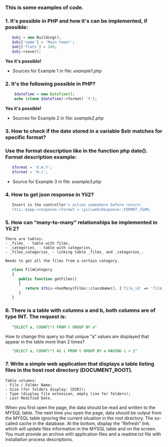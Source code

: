 ### This is some examples of code.

### 1. It's possible in PHP and how it's can be implemented, if possible:
```php
   $obj = new Building();
   $obj['name'] = 'Main tower';
   $obj['flats'] = 100;
   $obj->save();
```
   **Yes it's possible!**
   
 - Sources for Example 1 in file:
	_example1.php_

### 2. It's the following possible in PHP?
```php
    $dateTime = new DateTime();
    echo (clone $dateTime)->format( 'Y');
```
   **Yes it's possible!**
   
 - Sources for Example 2 in file:
	_example2.php_
	
### 3. How to check if the date stored in a variable $str matches for specific format? 
###    Use the format description like in the function php date(). Format description example:
```php
   $format = 'd.m.Y';
   $format = 'H.i';
```
 - Source for Example 3 in file:
	_example3.php_
	
### 4. How to get json response in Yii2?
```php
   Insert in the controller's action somewhere before return:
   \Yii::$app->response->format = \yii\web\Response::FORMAT_JSON;
```

### 5. How can “many-to-many” relationships be implemented in Yii 2?
    
    There are tables:
    - _films_ - table with films,
    - _categories_ - table with categories,
    - _films_categories_ - linking table _films_ and _categories_.
    
	Needs to get all the films from a certain category.
	
```php
   class FilmCategory
   {
      public function getFilms()
	  {
         return $this->hasMany(Films::className(), ['film_id' => 'film_id'])->viaTable('films_categories', ['category_id' => 'category_id']);
      }
   }
```

### 6. There is a table with columns a and b, both columns are of type INT. The request is:
```sql
   "SELECT a, COUNT(*) FROM t GROUP BY a"
```
   How to change this query so that unique “a” values are displayed that appear in the table more than 2 times?
   
```sql
   "SELECT a, COUNT(*) AS i FROM t GROUP BY a HAVING i > 2"
```

### 7. Write a simple web application that displays a table listing files in the host root directory (DOCUMENT_ROOT).

    Table columns:
    - File / Folder Name;
    - Size (for folders display: [DIR]);
    - Type (display file extension, empty line for folders);
    - Last Modified Date.

When you first open the page, the data should be read and written to the MYSQL table. The next time you open the page, data should be output from the MYSQL table ignoring the current situation in the root directory. The so-called cache in the database.
At the bottom, display the “Refresh” link, which will update files information in the MYSQL table and on the screen. You must provide an archive with application files and a readme.txt file with installation process descriptions.